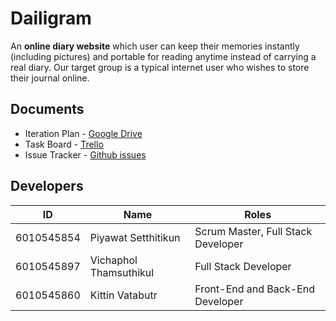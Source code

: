 # Dailigram

An **online diary website** which user can keep their memories instantly (including pictures) and portable for reading anytime instead of carrying a real diary. Our target group is a typical internet user who wishes to store their journal online.

## Documents

- Iteration Plan - [Google Drive](https://docs.google.com/document/d/1y1627RIie1AMI3jERJbZHnNt9rR0pr2baXCQTu89Q1I/edit#)
- Task Board - [Trello](https://trello.com/b/F2yv7lWS/dailigram-project)  
- Issue Tracker - [Github issues](https://github.com/bankkeez/dailigram/issues)

## Developers

ID           |           Name           |               Roles
-------------|--------------------------|-------------------------------------
6010545854   |   Piyawat Setthitikun    |  Scrum Master, Full Stack Developer
6010545897   |   Vichaphol Thamsuthikul |  Full Stack Developer
6010545860   |   Kittin Vatabutr        |  Front-End and Back-End Developer



